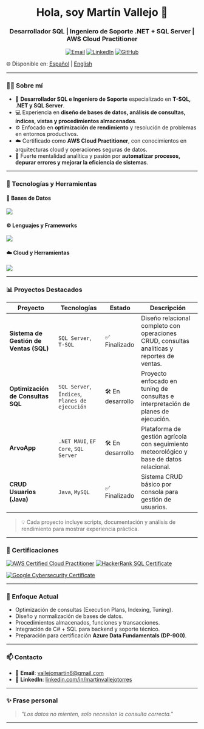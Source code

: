 <h1 align="center">Hola, soy Martín Vallejo 👋</h1>
<h3 align="center">Desarrollador SQL | Ingeniero de Soporte .NET + SQL Server | AWS Cloud Practitioner</h3>

<p align="center">
  <a href="mailto:vallejomartin6@gmail.com"><img alt="Email" src="https://img.shields.io/badge/Email-d14836?logo=gmail&style=for-the-badge&logoColor=white"></a>
  <a href="https://www.linkedin.com/in/martinvallejotorres"><img alt="LinkedIn" src="https://img.shields.io/badge/LinkedIn-blue?logo=linkedin&style=for-the-badge&logoColor=white"></a>
  <a href="https://github.com/martinvallejotorres"><img alt="GitHub" src="https://img.shields.io/badge/GitHub-181717?logo=github&style=for-the-badge&logoColor=white"></a>
</p>

🌐 Disponible en: [Español](README.es.md) | [English](README.md)

---

### 👨‍💻 Sobre mí

- 🧠 **Desarrollador SQL e Ingeniero de Soporte** especializado en **T-SQL, .NET y SQL Server**.  
- 💻 Experiencia en **diseño de bases de datos, análisis de consultas, índices, vistas y procedimientos almacenados**.  
- ⚙️ Enfocado en **optimización de rendimiento** y resolución de problemas en entornos productivos.  
- ☁️ Certificado como **AWS Cloud Practitioner**, con conocimientos en arquitecturas cloud y operaciones seguras de datos.  
- 🧩 Fuerte mentalidad analítica y pasión por **automatizar procesos, depurar errores y mejorar la eficiencia de sistemas**.  

---

### 🧰 Tecnologías y Herramientas

#### 💾 Bases de Datos
![](https://skillicons.dev/icons?i=sqlserver,postgres,mysql)

#### ⚙️ Lenguajes y Frameworks
![](https://skillicons.dev/icons?i=cs,dotnet,java,js)

#### ☁️ Cloud y Herramientas
![](https://skillicons.dev/icons?i=aws,azure,docker,git,github,postman,visualstudio)

---

### 📊 Proyectos Destacados

| Proyecto | Tecnologías | Estado | Descripción |
|----------|-------------|--------|-------------|
| **Sistema de Gestión de Ventas (SQL)** | `SQL Server`, `T-SQL` | ✅ Finalizado | Diseño relacional completo con operaciones CRUD, consultas analíticas y reportes de ventas. |
| **Optimización de Consultas SQL** | `SQL Server`, `Índices`, `Planes de ejecución` | 🛠️ En desarrollo | Proyecto enfocado en tuning de consultas e interpretación de planes de ejecución. |
| **ArvoApp** | `.NET MAUI`, `EF Core`, `SQL Server` | 🛠️ En desarrollo | Plataforma de gestión agrícola con seguimiento meteorológico y base de datos relacional. |
| **CRUD Usuarios (Java)** | `Java`, `MySQL` | ✅ Finalizado | Sistema CRUD básico por consola para gestión de usuarios. |

> 💡 Cada proyecto incluye scripts, documentación y análisis de rendimiento para mostrar experiencia práctica.

---

### 📜 Certificaciones

[![AWS Certified Cloud Practitioner](https://images.credly.com/size/110x110/images/00634f82-b07f-4bbd-a6bb-53de397fc3a6/image.png)](https://www.credly.com/badges/49a20772-7563-4bc5-bf87-3d33d602c6b9)
[![HackerRank SQL Certificate](https://img.shields.io/badge/HackerRank-SQL%20Certificate-2EC866?logo=hackerrank&logoColor=white&style=flat)](https://www.hackerrank.com/certificates/01e792699931)

[![Google Cybersecurity Certificate](https://upload.wikimedia.org/wikipedia/commons/thumb/2/2f/Google_2015_logo.svg/110px-Google_2015_logo.svg.png)](https://coursera.org/verify/professional-cert/D4OJ7NBCTL63)

---

### 🧠 Enfoque Actual

- Optimización de consultas (Execution Plans, Indexing, Tuning).  
- Diseño y normalización de bases de datos.  
- Procedimientos almacenados, funciones y transacciones.  
- Integración de C# + SQL para backend y soporte técnico.  
- Preparación para certificación **Azure Data Fundamentals (DP-900)**.

---

### 📫 Contacto

- 📧 **Email**: [vallejomartin6@gmail.com](mailto:vallejomartin6@gmail.com)  
- 💼 **LinkedIn**: [linkedin.com/in/martinvallejotorres](https://www.linkedin.com/in/martinvallejotorres)

---

### ✨ Frase personal

> _"Los datos no mienten, solo necesitan la consulta correcta."_  

---

<!--
**martinvallejotorres/martinvallejotorres** — Portafolio SQL Developer / Support Engineer.
-->
